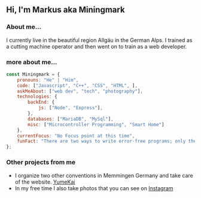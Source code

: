 ## Hi, I'm Markus aka Miningmark 

### About me...

I currently live in the beautiful region Allgäu in the German Alps. I trained as a cutting machine operator and then went on to train as a web developer.


### more about me...

```javascript
const Miningmark = {
    pronouns: "He" | "Him",
    code: ["Javascript", "C++", "CSS", "HTML", ],
    askMeAbout: ["web dev", "tech", "photography"],
    technologies: {
        backEnd: {
            js: ["Node", "Express"],
        },
        databases: ["MariaDB", "MySql"],
        misc: ["Microcontroller Programming", "Smart Home"]
    },
    currentFocus: "No Focus point at this time",
    funFact: "There are two ways to write error-free programs; only the third one works"
};
```



### Other projects from me

- I organize two other conventions in Memmingen Germany and take care of the website. [YumeKai](https://yumekai.de/)
- In my free time I also take photos that you can see on [Instagram](https://www.instagram.com/miningmark_photography/)
